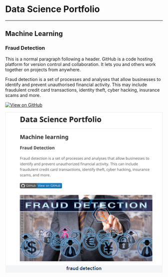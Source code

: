 # Data Science Portfolio

---

## Machine Learning

### Fraud Detection

This is a normal paragraph following a header. GitHub is a code hosting platform for version control and collaboration. It lets you and others work together on projects from anywhere.

Fraud detection is a set of processes and analyses that allow businesses to identify and prevent unauthorised financial activity. This may include fraudulent credit card transactions, identity theft, cyber hacking, insurance scams and more.

[![View on GitHub](https://img.shields.io/badge/GitHub-View_on_GitHub-blue?logo=GitHub)](https://github.com/Mahathiiii/DataSciencePortfolio)

<center><img src="assets/img/Fraud Detection.png"/></center>
